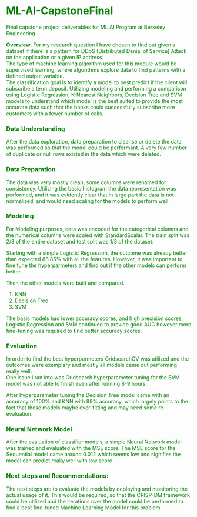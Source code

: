 <span style="color: green; ">

# ML-AI-CapstoneFinal
Final capstone project deliverables for ML AI Program at Berkeley Engineering

**Overview**: For my research question I have chosen to find out given a dataset if there is a pattern for DDoS (Distributed Denial of Service) Attack on the application or a given IP address.  
The type of machine learning algorithm used for this module would be supervised learning, where algorithms explore data to find patterns with a defined output variable.
</br>
The classification goal is to identify a model to best predict if the client will subscribe a term deposit.
Utilizing modeling and performing a comparison using Logistic Regression, K-Nearest Neighbors, Decision Tree and SVM models to understand which model is the best suited to provide the most accurate data such that the banks could successfully subscribe more customers with a fewer number of calls.


### Data Understanding
After the data exploration, data preparation to cleanse or delete the data was performed so that the model could be performant.
A very few number of duplicate or null rows existed in the data which were deleted.

### Data Preparation
The data was very mostly clean, some columns were renamed for consistency.
Utilizing the basic histogram the data representation was performed, and it was evidently clear that in large part the data is not normalized, and would need scaling for the models to perform well.


### Modeling
For Modeling purposes, data was encoded for the categorical columns and the numerical columns were scaled with StandardScalar.
The train split was 2/3 of the entire dataset and test split was 1/3 of the dataset.

Starting with a simple Logistic Regression, the outcome was already better than expected 88.85% with all the features. However, it was important to fine tune the hyperparmeters and find out if the other models can perform better.

Then the other models were built and compared.
1. KNN
2. Decision Tree
3. SVM

The basic models had lower accuracy scores, and high precision scores, Logistic Regression and SVM continued to provide good AUC however more fine-tuning was required to find better accuracy scores.


### Evaluation

In order to find the best hyperparmeters GridsearchCV was utilized and the outcomes were exemplary and mostly all models came out performing really well.  
One issue I ran into was Gridsearch hyperparameter tuning for the SVM model was not able to finish even after running 8-9 hours.

After hyperparameter tuning the Decision Tree model came with an accuracy of 100% and KNN with 99% accuracy, which largely points to the fact that these models maybe over-fitting and may need some re-evaluation.

### Neural Network Model
After the evaluation of classifier models, a simple Neural Network model was trained and evaluated with the MSE score.
The MSE score for the Sequential model came around 0.012 which seems low and signifies the model can predict really well with low score.

### Next steps and Recommendations:

The next steps are to evaluate the models by deploying and monitoring the actual usage of it. 
This would be required, so that the CRISP-DM framework could be utilized and the iterations over the model could be performed to find a best fine-tuned Machine Learning Model for this problem.